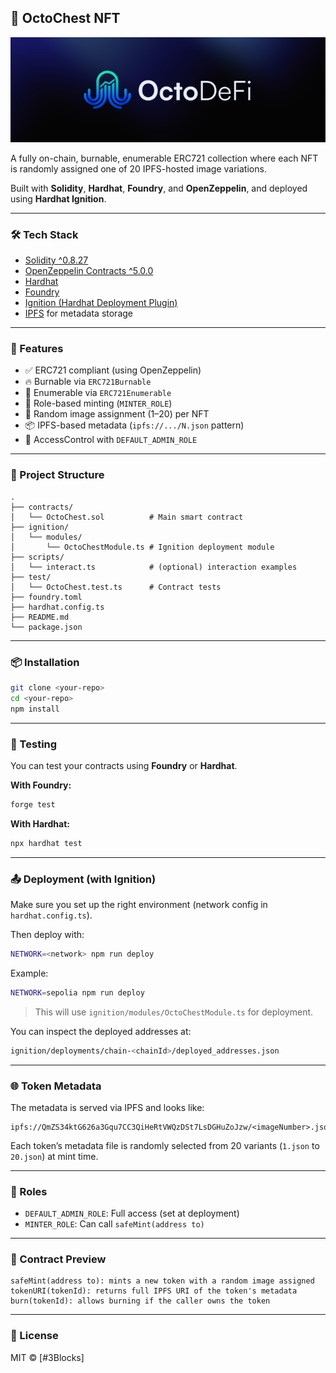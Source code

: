 ## 🐙 OctoChest NFT

![Octo DeFi Logo](./assets/octo-defi-logo.png)

A fully on-chain, burnable, enumerable ERC721 collection where each NFT is randomly assigned one of 20 IPFS-hosted image variations.

Built with **Solidity**, **Hardhat**, **Foundry**, and **OpenZeppelin**, and deployed using **Hardhat Ignition**.

---

### 🛠️ Tech Stack

- [Solidity ^0.8.27](https://docs.soliditylang.org)
- [OpenZeppelin Contracts ^5.0.0](https://docs.openzeppelin.com/contracts)
- [Hardhat](https://hardhat.org/)
- [Foundry](https://book.getfoundry.sh/)
- [Ignition (Hardhat Deployment Plugin)](https://hardhat.org/hardhat-runner/plugins/nomicfoundation-hardhat-ignition)
- [IPFS](https://ipfs.tech/) for metadata storage

---

### 🚀 Features

- ✅ ERC721 compliant (using OpenZeppelin)
- 🔥 Burnable via `ERC721Burnable`
- 🧮 Enumerable via `ERC721Enumerable`
- 🛂 Role-based minting (`MINTER_ROLE`)
- 🎲 Random image assignment (1–20) per NFT
- 📦 IPFS-based metadata (`ipfs://.../N.json` pattern)
- 🔐 AccessControl with `DEFAULT_ADMIN_ROLE`

---

### 📁 Project Structure

```
.
├── contracts/
│   └── OctoChest.sol          # Main smart contract
├── ignition/
│   └── modules/
│       └── OctoChestModule.ts # Ignition deployment module
├── scripts/
│   └── interact.ts            # (optional) interaction examples
├── test/
│   └── OctoChest.test.ts      # Contract tests
├── foundry.toml
├── hardhat.config.ts
├── README.md
└── package.json
```

---

### 📦 Installation

```bash
git clone <your-repo>
cd <your-repo>
npm install
```

---

### 🧪 Testing

You can test your contracts using **Foundry** or **Hardhat**.

**With Foundry:**

```bash
forge test
```

**With Hardhat:**

```bash
npx hardhat test
```

---

### 📤 Deployment (with Ignition)

Make sure you set up the right environment (network config in `hardhat.config.ts`).

Then deploy with:

```bash
NETWORK=<network> npm run deploy
```

Example:

```bash
NETWORK=sepolia npm run deploy
```

> This will use `ignition/modules/OctoChestModule.ts` for deployment.

You can inspect the deployed addresses at:

```bash
ignition/deployments/chain-<chainId>/deployed_addresses.json
```

---

### 🌐 Token Metadata

The metadata is served via IPFS and looks like:

```
ipfs://QmZS34ktG626a3Gqu7CC3QiHeRtVWQzDSt7LsDGHuZoJzw/<imageNumber>.json
```

Each token’s metadata file is randomly selected from 20 variants (`1.json` to `20.json`) at mint time.

---

### 🔐 Roles

- `DEFAULT_ADMIN_ROLE`: Full access (set at deployment)
- `MINTER_ROLE`: Can call `safeMint(address to)`

---

### 🔎 Contract Preview

```solidity
safeMint(address to): mints a new token with a random image assigned
tokenURI(tokenId): returns full IPFS URI of the token's metadata
burn(tokenId): allows burning if the caller owns the token
```

---

### 📄 License

MIT © \[#3Blocks]
